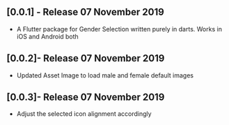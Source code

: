 ## [0.0.1] - Release 07 November 2019

* A Flutter package for Gender Selection written purely in darts. Works in iOS and Android both


## [0.0.2]- Release 07 November 2019
* Updated Asset Image to load male and female default images

## [0.0.3]- Release 07 November 2019
* Adjust the selected icon alignment accordingly